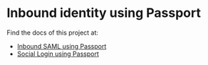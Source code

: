 # Inbound identity using Passport

Find the docs of this project at:

- [Inbound SAML using Passport](https://gluu.org/docs/ce/3.1.6/authn-guide/passport/)
- [Social Login using Passport](https://gluu.org/docs/ce/3.1.6/authn-guide/inbound-saml-passport/)